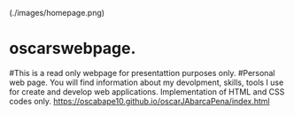 
(./images/homepage.png)
# oscarswebpage.
#This is a read only webpage for presentattion purposes only.
#Personal web page. You will find information about my devolpment, skills, tools I use for create and develop web applications. Implementation of HTML and CSS codes only.
https://oscabape10.github.io/oscarJAbarcaPena/index.html

